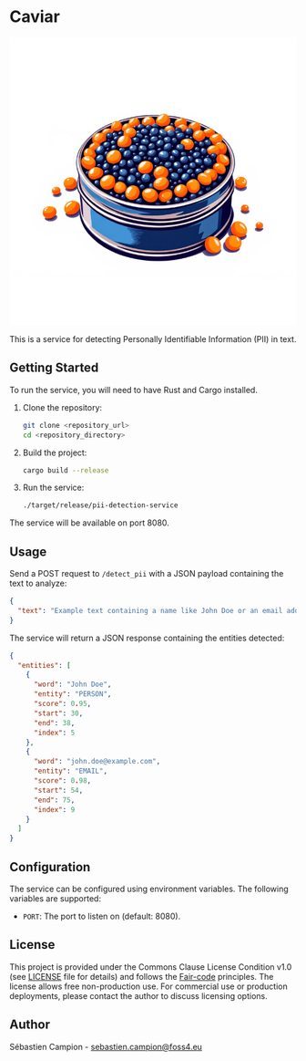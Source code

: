 # Caviar

![Caviar Logo](logo.png)

This is a service for detecting Personally Identifiable Information (PII) in text.

## Getting Started

To run the service, you will need to have Rust and Cargo installed.

1.  Clone the repository:

    ```bash
    git clone <repository_url>
    cd <repository_directory>
    ```

2.  Build the project:

    ```bash
    cargo build --release
    ```

3.  Run the service:

    ```bash
    ./target/release/pii-detection-service
    ```

The service will be available on port 8080.

## Usage

Send a POST request to `/detect_pii` with a JSON payload containing the text to analyze:

```json
{
  "text": "Example text containing a name like John Doe or an email address like john.doe@example.com."
}
```

The service will return a JSON response containing the entities detected:

```json
{
  "entities": [
    {
      "word": "John Doe",
      "entity": "PERSON",
      "score": 0.95,
      "start": 30,
      "end": 38,
      "index": 5
    },
    {
      "word": "john.doe@example.com",
      "entity": "EMAIL",
      "score": 0.98,
      "start": 54,
      "end": 75,
      "index": 9
    }
  ]
}
```

## Configuration

The service can be configured using environment variables. The following variables are supported:

*   `PORT`: The port to listen on (default: 8080).

## License

This project is provided under the Commons Clause License Condition v1.0 (see [LICENSE](LICENSE) file for details) and follows the [Fair-code](https://faircode.io) principles.
The license allows free non-production use. For commercial use or production deployments, please contact the author to discuss licensing options.

## Author

Sébastien Campion - sebastien.campion@foss4.eu
